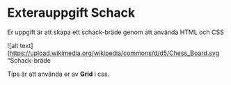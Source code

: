 # Exterauppgift Schack
Er uppgift är att skapa ett schack-bräde genom att använda HTML och CSS

![alt text](https://upload.wikimedia.org/wikipedia/commons/d/d5/Chess_Board.svg "Schack-bräde

Tips är att använda er av **Grid** i css.

